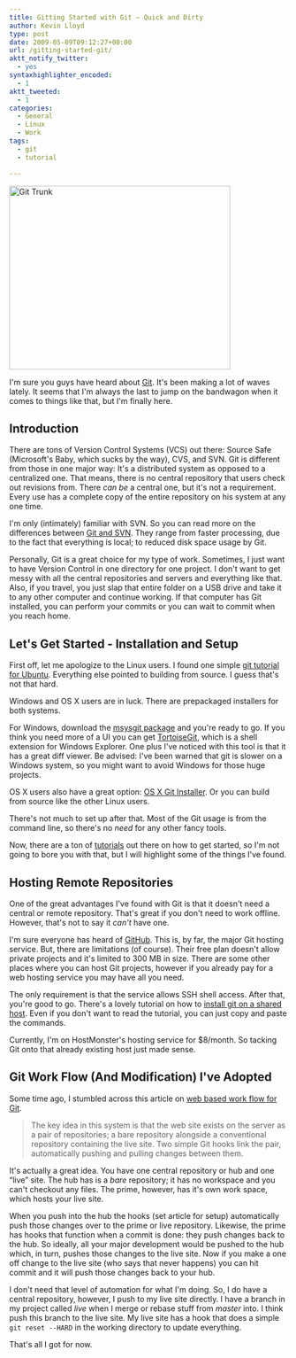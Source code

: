 ```yaml
---
title: Gitting Started with Git – Quick and Dirty
author: Kevin Lloyd
type: post
date: 2009-05-09T09:12:27+00:00
url: /gitting-started-git/
aktt_notify_twitter:
  - yes
syntaxhighlighter_encoded:
  - 1
aktt_tweeted:
  - 1
categories:
  - General
  - Linux
  - Work
tags:
  - git
  - tutorial

---
```

<img src="/wp-content/uploads/git-trunk.jpg" alt="Git Trunk" title="git-trunk" width="400" height="332" class="size-full wp-image-481" srcset="/wp-content/uploads/git-trunk.jpg 400w, /wp-content/uploads/git-trunk-300x249.jpg 300w" sizes="(max-width: 400px) 100vw, 400px" />

I'm sure you guys have heard about [Git][1]. It's been making a lot of waves lately. It seems that I'm always the last to jump on the bandwagon when it comes to things like that, but I'm finally here.

## Introduction

There are tons of Version Control Systems (VCS) out there: Source Safe (Microsoft's Baby, which sucks by the way), CVS, and SVN. Git is different from those in one major way: It's a distributed system as opposed to a centralized one. That means, there is no central repository that users check out revisions from. There _can be_ a central one, but it's not a requirement. Every use has a complete copy of the entire repository on his system at any one time.

I'm only (intimately) familiar with SVN. So you can read more on the differences between [Git and SVN][2]. They range from faster processing, due to the fact that everything is local; to reduced disk space usage by Git.

Personally, Git is a great choice for my type of work. Sometimes, I just want to have Version Control in one directory for one project. I don't want to get messy with all the central repositories and servers and everything like that. Also, if you travel, you just slap that entire folder on a USB drive and take it to any other computer and continue working. If that computer has Git installed, you can perform your commits or you can wait to commit when you reach home.

## Let's Get Started - Installation and Setup

First off, let me apologize to the Linux users. I found one simple [git tutorial for Ubuntu][3]. Everything else pointed to building from source. I guess that's not that hard.

Windows and OS X users are in luck. There are prepackaged installers for both systems.

For Windows, download the [msysgit package][4] and you're ready to go. If you think you need more of a UI you can get [TortoiseGit][5], which is a shell extension for Windows Explorer. One plus I've noticed with this tool is that it has a great diff viewer. Be advised: I've been warned that git is slower on a Windows system, so you might want to avoid Windows for those huge projects.

OS X users also have a great option: [OS X Git Installer][6]. Or you can build from source like the other Linux users.

There's not much to set up after that. Most of the Git usage is from the command line, so there's no _need_ for any other fancy tools.

Now, there are a ton of [tutorials][7] out there on how to get started, so I'm not going to bore you with that, but I will highlight some of the things I've found.

## Hosting Remote Repositories

One of the great advantages I've found with Git is that it doesn't need a central or remote repository. That's great if you don't need to work offline. However, that's not to say it _can't_ have one.

I'm sure everyone has heard of [GitHub][8]. This is, by far, the major Git hosting service. But, there are limitations (of course). Their free plan doesn't allow private projects and it's limited to 300 MB in size. There are some other places where you can host Git projects, however if you already pay for a web hosting service you may have all you need.

The only requirement is that the service allows SSH shell access. After that, you're good to go. There's a lovely tutorial on how to [install git on a shared host][9]. Even if you don't want to read the tutorial, you can just copy and paste the commands.

Currently, I'm on HostMonster's hosting service for $8/month. So tacking Git onto that already existing host just made sense.

## Git Work Flow (And Modification) I've Adopted

Some time ago, I stumbled across this article on [web based work flow for Git][10].

> The key idea in this system is that the web site exists on the server as a pair of repositories; a bare repository alongside a conventional repository containing the live site. Two simple Git hooks link the pair, automatically pushing and pulling changes between them.

It's actually a great idea. You have one central repository or hub and one &#8220;live&#8221; site. The hub has is a _bare_ repository; it has no workspace and you can't checkout any files. The prime, however, has it's own work space, which hosts your live site.

When you push into the hub the hooks (set article for setup) automatically push those changes over to the prime or live repository. Likewise, the prime has hooks that function when a commit is done: they push changes back to the hub. So ideally, all your major development would be pushed to the hub which, in turn, pushes those changes to the live site. Now if you make a one off change to the live site (who says that never happens) you can hit commit and it will push those changes back to your hub.

I don't need that level of automation for what I'm doing. So, I do have a central repository, however, I push to my live site directly. I have a branch in my project called _live_ when I merge or rebase stuff from _master_ into. I think push this branch to the live site. My live site has a hook that does a simple `git reset --HARD` in the working directory to update everything.

That's all I got for now.

 [1]: http://en.wikipedia.org/wiki/Git_(software)
 [2]: http://git.or.cz/gitwiki/GitSvnComparsion
 [3]: https://wiki.ubuntu.com/KernelTeam/KernelGitGuide
 [4]: http://code.google.com/p/msysgit/
 [5]: http://code.google.com/p/tortoisegit/
 [6]: http://code.google.com/p/git-osx-installer/
 [7]: http://github.com/guides/git-cheat-sheet
 [8]: http://github.com
 [9]: http://project-tigershark.com/people/rob/blog/2009/04/08/git-on-a-shared-host-10-minute-install-guide/
 [10]: http://joemaller.com/2008/11/25/a-web-focused-git-workflow/